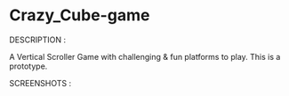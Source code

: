 # Crazy_Cube-game
DESCRIPTION : 

A Vertical Scroller Game with challenging &amp; fun platforms to play.
This is a prototype.

SCREENSHOTS :
